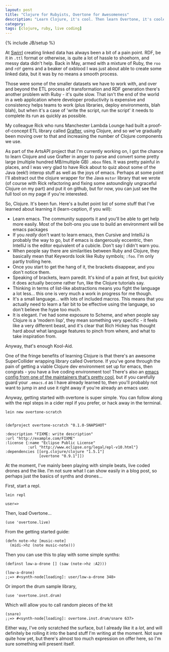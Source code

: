 ```yaml
---
layout: post
title: "Clojure for Rubyists, Overtone for Awesomeness"
description: "Learn Clojure, it's cool. Then learn Overtone, it's cooler."
category: 
tags: [clojure, ruby, live coding]
---
```

{% include JB/setup %}

At [Swirrl](http://swirrl.com) creating linked data has always been a bit of a pain point. RDF, be it in `.ttl` format or otherwise, is quite a lot of hassle to shoehorn, and messy data didn't help. Back in May, armed with a mixture of Ruby, the `roo` and `rdf` gems and a beaker of oxblood I was just about able to create some linked data, but it was by no means a smooth process. 

Those were some of the smaller datasets we have to work with, and over and beyond the ETL process of transformation and RDF generation there's another problem with Ruby - it's quite slow. That isn't the end of the world in a web application where developer productivity is expensive and consistency helps teams to work (plus libraries, deploy environments, blah blah), but when it's a case of 'write the script, run the script' it needs to complete its run as quickly as possible. 

My colleague Rick who runs Manchester Lambda Lounge had built a proof-of-concept ETL library called [Grafter](http://grafter.org), using Clojure, and so we've gradually been moving over to that and increasing the number of Clojure components we use. 

As part of the ArtsAPI project that I'm currently working on, I got the chance to learn Clojure and use Grafter in anger to parse and convert some pretty large (multiple hundred MB/multiple GB) `.mbox` files. It was pretty painful in places, and I was very glad to have Rick about to quiz about some of the Java (eek!) interop stuff as well as the joys of emacs. Perhaps at some point I'll abstract out the clojure wrapper for the Java `mstor` library that we wrote (of course with Rick refactoring and fixing some astoundingly ungraceful Clojure on my part) and put it on github, but for now, you can just see the full tool on my page if you're interested.

So, Clojure. It's been fun. Here's a bullet point list of some stuff that I've learned about learning it (learn-ception, if you will): 

- Learn emacs. The community supports it and you'll be able to get help more easily. Most of the bolt-ons you use to build an environment will be emacs packages
- If you _really_ don't want to learn emacs, then Cursive and IntelliJ is probably the way to go, but if emacs is dangerously eccentric, then IntelliJ is the editor equivalent of a cubicle. Don't say I didn't warn you. 
- When people say there are similarities between Ruby and Clojure, they basically mean that Keywords look like Ruby symbols; `:foo`. I'm only partly trolling here. 
- Once you start to get the hang of it, the brackets disappear, and you don't notice them.
- Speaking of brackets, learn paredit. It's kind of a pain at first, but quickly it does actually become rather fun, like the Clojure tutorials say.  
- Thinking in terms of list-like abstractions means you fight the language a lot less... this one is very much a work in progress for me though.
- It's a small language... with lots of included macros. This means that you actually need to learn a fair bit to be effective using the language, so don't believe the hype too much.
- It is elegant. I've had some exposure to Scheme, and when people say Clojure is a 'modern lisp', they mean something very specific - it feels like a very different beast, and it's clear that Rich Hickey has thought hard about what language features to pinch from where, and what to take inspiration from.

Anyway, that's enough Kool-Aid. 

One of the fringe benefits of learning Clojure is that there's an awesome SuperCollider wrapping library called Overtone. If you've gone through the pain of getting a viable Clojure dev environment set up for emacs, then congrats - you have a live coding environment too! There's also an [emacs config from one of the maintainers that's pretty cool](https://overtone.github.io/emacs-live/), but if you carefully guard your `.emacs.d` as I have already learned to, then you'll probably not want to jump in and use it right away if you're already an emacs user. 

Anyway, getting started with overtone is super simple. You can follow along with the repl steps in a cider repl if you prefer, or hack away in the terminal.

    lein new overtone-scratch


    (defproject overtone-scratch "0.1.0-SNAPSHOT"

    :description "FIXME: write description"
    :url "http://example.com/FIXME"
    :license {:name "Eclipse Public License"
              :url "http://www.eclipse.org/legal/epl-v10.html"}
    :dependencies [[org.clojure/clojure "1.5.1"]
                   [overtone "0.9.1"]])

At the moment, I've mainly been playing with simple beats, live coded drones and the like. I'm not sure what I can show easily in a blog post, so perhaps just the basics of synths and drones...

First, start a repl. 

    lein repl

    user=> 

Then, load Overtone... 

    (use 'overtone.live)

From the getting started guide:

    (defn note->hz [music-note]
      (midi->hz (note music-note)))

Then you can use this to play with some simple synths: 

    (definst low-a-drone [] (saw (note->hz :A2)))

    (low-a-drone)
    ;;=> #<synth-node[loading]: user/low-a-drone 348>

Or import the drum sample library,

    (use 'overtone.inst.drum)

Which will allow you to call random pieces of the kit

    (snare)
    ;;=> #<synth-node[loading]: overtone.inst.drum/snare 637>

Either way, I've only scratched the surface, but I already like it a _lot_, and will definitely be rolling it into the band stuff I'm writing at the moment. Not sure quite how yet, but there's almost too much expression on offer here, so I'm sure something will present itself.